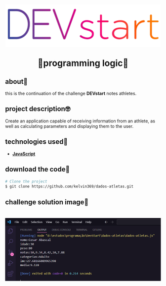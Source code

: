 <h1 align = "center">
<img src="./img/DEVstart_logo.svg"/>
<p>🤖programming logic🤖</p>
</h1>

## **about📖**

this is the continuation of the challenge **DEVstart** notes athletes.

## **project description🤓**
Create an application capable of receiving information from an athlete, as well as calculating parameters and displaying them to the user.

## **technologies used👾**
- **[JavaScript](https://js.org/)**

## **download the code🤌** 
```bash
# Clone the project
$ git clone https://github.com/kelvin369/dados-atletas.git
```
## **challenge solution image🤯**
<h1><img src="./img/Solution.png"/></h1>